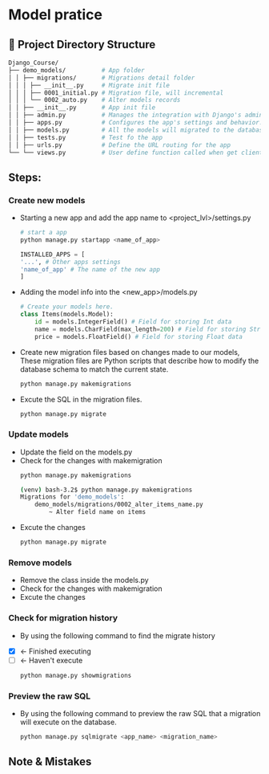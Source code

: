# Model pratice
## :closed_book: Project Directory Structure
```bash
Django_Course/
├── demo_models/          # App folder
│ │ ├── migrations/       # Migrations detail folder
│ │ │ ├── __init__.py     # Migrate init file
│ │ │ ├── 0001_initial.py # Migration file, will incremental
│ │ │ └── 0002_auto.py    # Alter models records
│ │ ├── __init__.py       # App init file
│ │ ├── admin.py          # Manages the integration with Django's admin site.
│ │ ├── apps.py           # Configures the app's settings and behavior.
│ │ ├── models.py         # All the models will migrated to the database tables.
│ │ ├── tests.py          # Test fo the app
│ │ ├── urls.py           # Define the URL routing for the app
└── └── views.py          # User define function called when get client request URL 
```

## Steps:
### Create new models
* Starting a new app and add the app name to <project_lvl>/settings.py
    ```bash
    # start a app
    python manage.py startapp <name_of_app>
    ```
    ```python
    INSTALLED_APPS = [
    '...', # Other apps settings
    'name_of_app' # The name of the new app
    ]
    ```
* Adding the model info into the <new_app>/models.py
    ```python
    # Create your models here.
    class Items(models.Model):
        id = models.IntegerField() # Field for storing Int data
        name = models.CharField(max_length=200) # Field for storing Str data
        price = models.FloatField() # Field for storing Float data
    ```
* Create new migration files based on changes made to our models, These migration files are Python scripts that describe how to modify the database schema to match the current state.
    ```python
    python manage.py makemigrations
    ```
* Excute the SQL in the migration files.
    ```python
    python manage.py migrate
    ```
### Update models
* Update the field on the models.py
* Check for the changes with makemigration
    ```python
    python manage.py makemigrations
    ```
    ```bash
    (venv) bash-3.2$ python manage.py makemigrations
    Migrations for 'demo_models':
        demo_models/migrations/0002_alter_items_name.py
            ~ Alter field name on items
    ```
* Excute the changes
    ```bash
    python manage.py migrate
    ```
### Remove models
* Remove the class inside the models.py
* Check for the changes with makemigration
* Excute the changes

### Check for migration history
* By using the following command to find the migrate history
*  [X] <- Finished executing
*  [ ] <- Haven't execute
    ```bash
    python manage.py showmigrations
    ```
### Preview the raw SQL
* By using the following command to preview the raw SQL that a migration will execute on the database. 
    ```bash
    python manage.py sqlmigrate <app_name> <migration_name> 
    ```

## Note & Mistakes